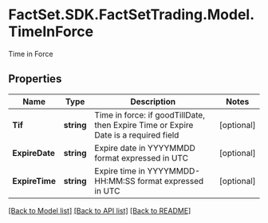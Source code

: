 # FactSet.SDK.FactSetTrading.Model.TimeInForce
Time in Force

## Properties

Name | Type | Description | Notes
------------ | ------------- | ------------- | -------------
**Tif** | **string** | Time in force: if goodTillDate, then Expire Time or Expire Date is a required field | [optional] 
**ExpireDate** | **string** | Expire date in YYYYMMDD format expressed in UTC | [optional] 
**ExpireTime** | **string** | Expire time in YYYYMMDD-HH:MM:SS format expressed in UTC | [optional] 

[[Back to Model list]](../README.md#documentation-for-models) [[Back to API list]](../README.md#documentation-for-api-endpoints) [[Back to README]](../README.md)

